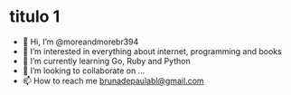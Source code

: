 # titulo 1
- 👋 Hi, I’m @moreandmorebr394
- 👀 I’m interested in everything about internet, programming and books
- 🌱 I’m currently learning Go, Ruby and Python
- 💞️ I’m looking to collaborate on ...
- 📫 How to reach me brunadepaulabl@gmail.com

<!---
moreandmorebr394/moreandmorebr394 is a ✨ special ✨ repository because its `README.md` (this file) appears on your GitHub profile.
You can click the Preview link to take a look at your changes.
--->
